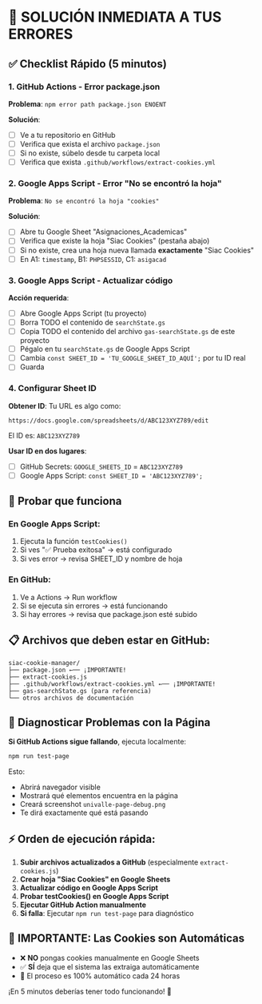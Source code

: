 # 🚨 SOLUCIÓN INMEDIATA A TUS ERRORES

## ✅ Checklist Rápido (5 minutos)

### 1. GitHub Actions - Error package.json

**Problema**: `npm error path package.json ENOENT`

**Solución**:
- [ ] Ve a tu repositorio en GitHub
- [ ] Verifica que exista el archivo `package.json`
- [ ] Si no existe, súbelo desde tu carpeta local
- [ ] Verifica que exista `.github/workflows/extract-cookies.yml`

### 2. Google Apps Script - Error "No se encontró la hoja"

**Problema**: `No se encontró la hoja "cookies"`

**Solución**:
- [ ] Abre tu Google Sheet "Asignaciones_Academicas"
- [ ] Verifica que existe la hoja "Siac Cookies" (pestaña abajo)
- [ ] Si no existe, crea una hoja nueva llamada **exactamente** "Siac Cookies"
- [ ] En A1: `timestamp`, B1: `PHPSESSID`, C1: `asigacad`

### 3. Google Apps Script - Actualizar código

**Acción requerida**:
- [ ] Abre Google Apps Script (tu proyecto)
- [ ] Borra TODO el contenido de `searchState.gs`
- [ ] Copia TODO el contenido del archivo `gas-searchState.gs` de este proyecto
- [ ] Pégalo en tu `searchState.gs` de Google Apps Script
- [ ] Cambia `const SHEET_ID = 'TU_GOOGLE_SHEET_ID_AQUÍ';` por tu ID real
- [ ] Guarda

### 4. Configurar Sheet ID

**Obtener ID**:
Tu URL es algo como:
```
https://docs.google.com/spreadsheets/d/ABC123XYZ789/edit
```
El ID es: `ABC123XYZ789`

**Usar ID en dos lugares**:
- [ ] GitHub Secrets: `GOOGLE_SHEETS_ID` = `ABC123XYZ789`
- [ ] Google Apps Script: `const SHEET_ID = 'ABC123XYZ789';`

## 🧪 Probar que funciona

### En Google Apps Script:
1. Ejecuta la función `testCookies()`
2. Si ves "✅ Prueba exitosa" → está configurado
3. Si ves error → revisa SHEET_ID y nombre de hoja

### En GitHub:
1. Ve a Actions → Run workflow
2. Si se ejecuta sin errores → está funcionando
3. Si hay errores → revisa que package.json esté subido

## 📋 Archivos que deben estar en GitHub:

```
siac-cookie-manager/
├── package.json ←── ¡IMPORTANTE!
├── extract-cookies.js
├── .github/workflows/extract-cookies.yml ←── ¡IMPORTANTE!
├── gas-searchState.gs (para referencia)
└── otros archivos de documentación
```


## 🧪 Diagnosticar Problemas con la Página

**Si GitHub Actions sigue fallando**, ejecuta localmente:
```bash
npm run test-page
```

Esto:
- Abrirá navegador visible 
- Mostrará qué elementos encuentra en la página
- Creará screenshot `univalle-page-debug.png`
- Te dirá exactamente qué está pasando

## ⚡ Orden de ejecución rápida:

1. **Subir archivos actualizados a GitHub** (especialmente `extract-cookies.js`)
2. **Crear hoja "Siac Cookies" en Google Sheets**  
3. **Actualizar código en Google Apps Script**
4. **Probar testCookies() en Google Apps Script**
5. **Ejecutar GitHub Action manualmente**
6. **Si falla**: Ejecutar `npm run test-page` para diagnóstico

## 🍪 **IMPORTANTE: Las Cookies son Automáticas**

- ❌ **NO** pongas cookies manualmente en Google Sheets
- ✅ **SÍ** deja que el sistema las extraiga automáticamente
- 🔄 El proceso es 100% automático cada 24 horas

¡En 5 minutos deberías tener todo funcionando! 🚀 